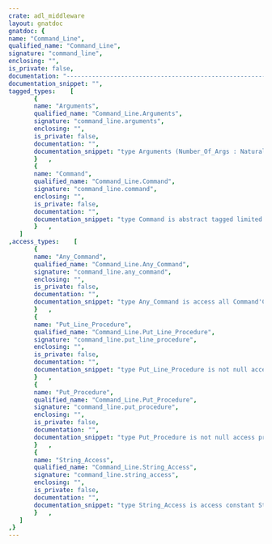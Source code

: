 ```yaml
---
crate: adl_middleware
layout: gnatdoc
gnatdoc: {
name: "Command_Line",
qualified_name: "Command_Line",
signature: "command_line",
enclosing: "",
is_private: false,
documentation: "----------------------------------------------------------------------------\n                                                                          --\n                        Copyright (C) 2017, AdaCore                       --\n                                                                          --\n  Redistribution and use in source and binary forms, with or without      --\n  modification, are permitted provided that the following conditions are  --\n  met:                                                                    --\n     1. Redistributions of source code must retain the above copyright    --\n        notice, this list of conditions and the following disclaimer.     --\n     2. Redistributions in binary form must reproduce the above copyright --\n        notice, this list of conditions and the following disclaimer in   --\n        the documentation and/or other materials provided with the        --\n        distribution.                                                     --\n     3. Neither the name of the copyright holder nor the names of its     --\n        contributors may be used to endorse or promote products derived   --\n        from this software without specific prior written permission.     --\n                                                                          --\n   THIS SOFTWARE IS PROVIDED BY THE COPYRIGHT HOLDERS AND CONTRIBUTORS    --\n   \"AS IS\" AND ANY EXPRESS OR IMPLIED WARRANTIES, INCLUDING, BUT NOT      --\n   LIMITED TO, THE IMPLIED WARRANTIES OF MERCHANTABILITY AND FITNESS FOR  --\n   A PARTICULAR PURPOSE ARE DISCLAIMED. IN NO EVENT SHALL THE COPYRIGHT   --\n   HOLDER OR CONTRIBUTORS BE LIABLE FOR ANY DIRECT, INDIRECT, INCIDENTAL, --\n   SPECIAL, EXEMPLARY, OR CONSEQUENTIAL DAMAGES (INCLUDING, BUT NOT       --\n   LIMITED TO, PROCUREMENT OF SUBSTITUTE GOODS OR SERVICES; LOSS OF USE,  --\n   DATA, OR PROFITS; OR BUSINESS INTERRUPTION) HOWEVER CAUSED AND ON ANY  --\n   THEORY OF LIABILITY, WHETHER IN CONTRACT, STRICT LIABILITY, OR TORT    --\n   (INCLUDING NEGLIGENCE OR OTHERWISE) ARISING IN ANY WAY OUT OF THE USE  --\n   OF THIS SOFTWARE, EVEN IF ADVISED OF THE POSSIBILITY OF SUCH DAMAGE.   --\n                                                                          --\n----------------------------------------------------------------------------",
documentation_snippet: "",
tagged_types:    [
       {
       name: "Arguments",
       qualified_name: "Command_Line.Arguments",
       signature: "command_line.arguments",
       enclosing: "",
       is_private: false,
       documentation: "",
       documentation_snippet: "type Arguments (Number_Of_Args : Natural) is tagged private;",
       }   ,
       {
       name: "Command",
       qualified_name: "Command_Line.Command",
       signature: "command_line.command",
       enclosing: "",
       is_private: false,
       documentation: "",
       documentation_snippet: "type Command is abstract tagged limited private;",
       }   ,
   ]
,access_types:    [
       {
       name: "Any_Command",
       qualified_name: "Command_Line.Any_Command",
       signature: "command_line.any_command",
       enclosing: "",
       is_private: false,
       documentation: "",
       documentation_snippet: "type Any_Command is access all Command'Class;",
       }   ,
       {
       name: "Put_Line_Procedure",
       qualified_name: "Command_Line.Put_Line_Procedure",
       signature: "command_line.put_line_procedure",
       enclosing: "",
       is_private: false,
       documentation: "",
       documentation_snippet: "type Put_Line_Procedure is not null access procedure (Str : String);",
       }   ,
       {
       name: "Put_Procedure",
       qualified_name: "Command_Line.Put_Procedure",
       signature: "command_line.put_procedure",
       enclosing: "",
       is_private: false,
       documentation: "",
       documentation_snippet: "type Put_Procedure is not null access procedure (Str : String);",
       }   ,
       {
       name: "String_Access",
       qualified_name: "Command_Line.String_Access",
       signature: "command_line.string_access",
       enclosing: "",
       is_private: false,
       documentation: "",
       documentation_snippet: "type String_Access is access constant String;",
       }   ,
   ]
,}
---
```

